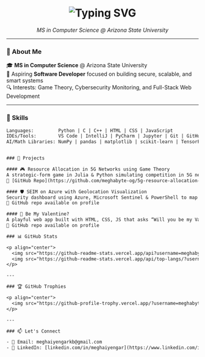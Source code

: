 <!-- GitHub Profile README for Megha Iyengar -->

<h1 align="center">
  <img src="https://readme-typing-svg.herokuapp.com?font=Fira+Code&weight=500&size=26&pause=1000&center=true&width=440&lines=Hi+I'm+Megha+Iyengar;MS+CS+Student+@+ASU" alt="Typing SVG" />
</h1>


<p align="center">
  <em>MS in Computer Science @ Arizona State University</em>  
</p>

---

### 🌟 About Me

🎓 **MS in Computer Science** @ Arizona State University  
💼 Aspiring **Software Developer** focused on building secure, scalable, and smart systems  
🔍 Interests: Game Theory, Cybersecurity Monitoring, and Full-Stack Web Development  

---

### 🧰 Skills

```txt
Languages:         Python | C | C++ | HTML | CSS | JavaScript
IDEs/Tools:        VS Code | IntelliJ | PyCharm | Jupyter | Git | GitHub | Azure | Sentinel
AI/Math Libraries: NumPy | pandas | matplotlib | scikit-learn | TensorFlow | JuMP | ForwardDiff


### 📌 Projects

#### 🎮 Resource Allocation in 5G Networks using Game Theory
A strategic-form game in Julia & Python simulating competition in 5G networks. Computes mixed-strategy Nash equilibrium using QoS data.  
🔗 [GitHub Repo](https://github.com/meghabyte-og/5g-resource-allocation-game-theory)

#### 🛡️ SEIM on Azure with Geolocation Visualization
Security dashboard using Azure, Microsoft Sentinel & PowerShell to map login attempts globally.  
🔗 GitHub repo available on profile

#### 💖 Be My Valentine?
A playful web app built with HTML, CSS, JS that asks “Will you be my Valentine?” — and dodges the “No” button!  
🔗 GitHub repo available on profile

### 📊 GitHub Stats

<p align="center">
  <img src="https://github-readme-stats.vercel.app/api?username=meghabyte-og&show_icons=true&theme=tokyonight" height="165" />
  <img src="https://github-readme-stats.vercel.app/api/top-langs/?username=meghabyte-og&layout=compact&theme=tokyonight" height="165" />
</p>

---

### 🏆 GitHub Trophies

<p align="center">
  <img src="https://github-profile-trophy.vercel.app/?username=meghabyte-og&theme=onedark&no-bg=true&margin-w=15&row=1" />
</p>

---

### 📫 Let's Connect

- 📧 Email: meghaiyengarkb@gmail.com  
- 💼 LinkedIn: [linkedin.com/in/meghaiyengar](https://www.linkedin.com/in/meghaiyengar)
